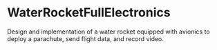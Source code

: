 # WaterRocketFullElectronics
Design and implementation of a water rocket equipped with avionics to deploy a parachute, send flight data, and record video.
